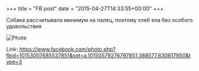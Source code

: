+++
title = "FB post"
date = "2015-04-27T14:33:55+00:00"
+++

Собака рассчитывала минимум на палец, поэтому хлеб ела без особого удовольствия

![Phote](https://scontent.xx.fbcdn.net/v/t1.0-0/p130x130/17920_10153007685537851_4159698963267744406_n.jpg?oh=7fe6260d131bac7880bf0223c6e39d18&oe=595E7ED7)


Link: https://www.facebook.com/photo.php?fbid=10153007685537851&set=a.10150579276797851.388577.630817850&type=3
